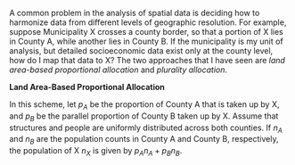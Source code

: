 A common problem in the analysis of spatial data is deciding how to harmonize data from different levels of geographic resolution.  For example, suppose Municipality X crosses a county border, so that a portion of X lies in County A, while another lies in County B.  If the municipality is my unit of analysis, but detailed socioeconomic data exist only at the county level, how do I map that data to X?  The two approaches that I have seen are *land area-based proportional allocation* and *plurality allocation*.

**Land Area-Based Proportional Allocation**

In this scheme, let $p_A$ be the proportion of County A that is taken up by X, and $p_B$ be the parallel proportion of County B taken up by X.  Assume that structures and people are uniformly distributed across both counties.  If $n_A$ and $n_B$ are the population counts in County A and County B, respectively, the population of X $n_X$ is given by $p_A n_A + p_B n_B$.